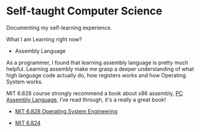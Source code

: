 # Self-taught Computer Science

Documenting my self-learning experience.

What I am Learning right now?

- Assembly Language

As a programmer, I found that learning assembly language is pretty much helpful. Learning assembly make me grasp a deeper understanding of what high language code actually do, how registers works and how Operating System works.

MIT 6.828 course strongly recommend a book about x86 assembly, [PC Assembly Language](https://pdos.csail.mit.edu/6.828/2018/readings/pcasm-book.pdf), I‘ve read through, it's a really a great book!

- [MIT 6.828 Operating System Engineering](https://pdos.csail.mit.edu/6.828/2018/schedule.html)

- [MIT 6.824]()
